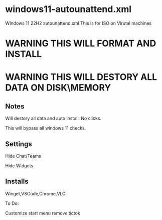 # windows11-autounattend.xml
WIndows 11 22H2 autounattend.xml
This is for ISO on Virutal machines

# WARNING  THIS WILL FORMAT AND INSTALL

# WARNING THIS WILL DESTORY ALL DATA ON DISK\MEMORY


## Notes
Will destory all data and auto install.  No clicks.

This will bypass all windows 11 checks.

## Settings

Hide Chat/Teams

Hide Widgets


## Installs

Winget,VSCode,Chrome,VLC


To Do:

Customize start menu remove tictok







